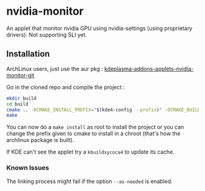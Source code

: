 
# nvidia-monitor
 
An applet that monitor nvidia GPU using nvidia-settings (using proprietary drivers). Not supporting SLI yet.

## Installation

ArchLinux users, just use the aur pkg : [kdeplasma-addons-applets-nvidia-monitor-git](https://aur.archlinux.org/packages/kdeplasma-addons-applets-nvidia-monitor-git/)

Go in the cloned repo and compile the project :

```sh
mkdir build
cd build
cmake .. -DCMAKE_INSTALL_PREFIX="$(kde4-config --prefix)" -DCMAKE_BUILD_TYPE=Release
make
```

You can now do a `make install` as root to install the project or you can change the prefix given to cmake to install in a chroot (that's how the archlinux package is built).

If KDE can't see the applet try a `kbuildsycoca4` to update its cache.

### Known Issues

The linking process might fail if the option `--as-needed` is enabled.

